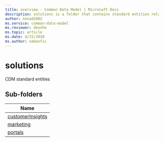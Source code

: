```yaml
---
title: overview - Common Data Model | Microsoft Docs
description: solutions is a folder that contains standard entities related to the Common Data Model.
author: nenad1002
ms.service: common-data-model
ms.reviewer: deonhe
ms.topic: article
ms.date: 4/15/2020
ms.author: nebanfic
---
```


# solutions

CDM standard entities  

## Sub-folders

|Name|
|---|
|[customerInsights](customerInsights/overview.md)|
|[marketing](marketing/overview.md)|
|[portals](portals/overview.md)|



